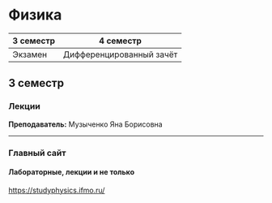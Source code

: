 # Физика

|3 семестр|4 семестр|
|---|---|
|Экзамен|Дифференцированный зачёт|

## 3 семестр
### Лекции

**Преподаватель:** Музыченко Яна Борисовна



---

### Главный сайт
#### Лабораторные, лекции и не только
https://studyphysics.ifmo.ru/
